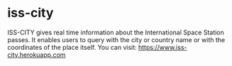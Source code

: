 # iss-city
ISS-CITY gives real time information about the International Space Station passes. It enables users to query with the city or country name or with the coordinates of the place itself. 
You can visit: https://www.iss-city.herokuapp.com
